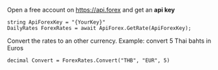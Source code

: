 Open a free account on https://api.forex and get an **api key**

    string ApiForexKey = "{YourKey}"
    DailyRates ForexRates = await ApiForex.GetRate(ApiForexKey);

Convert the rates to an other currency.
Example: convert 5 Thai bahts in Euros

    decimal Convert = ForexRates.Convert("THB", "EUR", 5)
